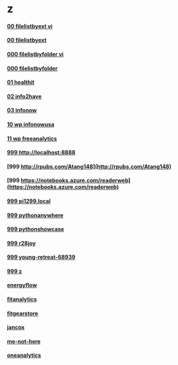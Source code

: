 # z







#### [00 filelistbyext vi](http://info2have.000webhostapp.com/z/rptvi/filelistbyext.html)
#### [00 filelistbyext](http://infonow.x10host.com/z/rpt/filelistbyext.html)
#### [000 filelistbyfolder vi](http://info2have.000webhostapp.com/z/rptvi/filelistbyfolder.html)
#### [000 filelistbyfolder](http://infonow.x10host.com/z/rpt/filelistbyfolder.html)
#### [01 healthit](http://healthit.somee.com)
#### [02 info2have](http://info2have.000webhostapp.com)
#### [03 infonow](http://infonow.x10host.com)
#### [10 wp infonowusa](http://infonowusa.wordpress.com)
#### [11 wp freeanalytics](http://freeanalytics.000webhostapp.com)
#### [999 http://localhost:8888](http://localhost:8888)
#### [999 http://rpubs.com/Atang148](http://rpubs.com/Atang148)
#### [999 https://notebooks.azure.com/readerweb](https://notebooks.azure.com/readerweb)
#### [999 pi1299.local](http://pi1299.local)
#### [999 pythonanywhere](http://zzz.pythonanywhere.com)
#### [999 pythonshowcase](http://pythonshowcase.infonow.x10host.com)
#### [999 r28joy](http://r28joy.herokuapp.com)
#### [999 young-retreat-68939](http://young-retreat-68939.herokuapp.com)
#### [999 z](https://zw9.github.io/z/)
#### [energyflow](http://energyflow.000webhostapp.com)
#### [fitanalytics](http://fitanalytics.000webhostapp.com)
#### [fitgearstore](http://zzz.wixsite.com/fitgearstore)
#### [jancox](http://jancox.com)
#### [me-not-here](http://me-not-here.weebly.com)
#### [oneanalytics](http://oneanalytics.weebly.com)
